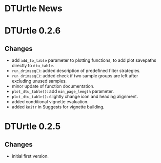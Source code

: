 DTUrtle News
================

# DTUrtle 0.2.6

## Changes

  - add `add_to_table` parameter to plotting functions, to add plot
    savepaths directly to `dtu_table`.
  - `run_drimseq()`: added description of predefined filter strategies.
  - `run_drimseq()`: added check if two sample groups are left after
    excluding unused samples.
  - minor update of function documentation.
  - `plot_dtu_table()`: add `min_page_length` parameter.
  - `plot_dtu_table()`: slightly change icon and heading alignment.
  - added conditional vignette evaluation.
  - added `knitr` in Suggests for vignette building.

# DTUrtle 0.2.5

## Changes

  - initial first version.
